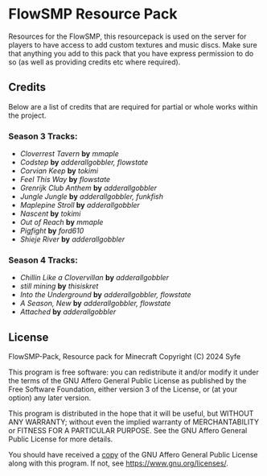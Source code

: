 # FlowSMP Resource Pack

Resources for the FlowSMP, this resourcepack is used on the server for players to have access to add custom textures and music discs.
Make sure that anything you add to this pack that you have express permission to do so (as well as providing credits etc where required).

## Credits

<!---

Credits should be added in the format below, comma separation for artist
- _Track_ **by** _Artist(s)_

-->

Below are a list of credits that are required for partial or whole works within the project.

### Season 3 Tracks:

- _Cloverrest Tavern_ **by** _mmaple_
- _Codstep_ **by** _adderallgobbler, flowstate_
- _Corvian Keep_ **by** _tokimi_
- _Feel This Way_ **by** _flowstate_
- _Grenrijk Club Anthem_ **by** _adderallgobbler_
- _Jungle Jungle_ **by** _adderallgobbler, funkfish_
- _Maplepine Stroll_ **by** _adderallgobbler_
- _Nascent_ **by** _tokimi_
- _Out of Reach_ **by** _mmaple_
- _Pigfight_ **by** _ford610_
- _Shieje River_ **by** _adderallgobbler_

### Season 4 Tracks:

<!--- - _Track_ **by** _Artist(s)_ -->

- _Chillin Like a Clovervillan_ **by** _adderallgobbler_
- _still mining_ **by** _thisiskret_
- _Into the Underground_ **by** _adderallgobbler, flowstate_
- _A Season, New_ **by** _adderallgobbler, flowstate_
- _Attached_ **by** _adderallgobbler_

## License

FlowSMP-Pack, Resource pack for Minecraft
Copyright (C) 2024 Syfe

This program is free software: you can redistribute it and/or modify
it under the terms of the GNU Affero General Public License as published
by the Free Software Foundation, either version 3 of the License, or
(at your option) any later version.

This program is distributed in the hope that it will be useful,
but WITHOUT ANY WARRANTY; without even the implied warranty of
MERCHANTABILITY or FITNESS FOR A PARTICULAR PURPOSE. See the
GNU Affero General Public License for more details.

You should have received a [copy](./LICENSE) of the GNU Affero General Public License
along with this program. If not, see <https://www.gnu.org/licenses/>.
